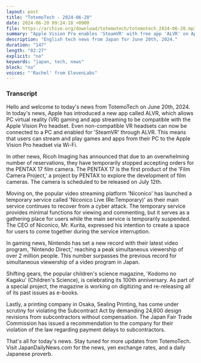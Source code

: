 ```yaml
---
layout: post
title: "TotemoTech - 2024-06-20"
date: 2024-06-20 09:24:18 +0900
file: https://archive.org/download/totemotech/totemotech_2024-06-20.mp3
summary: "Apple Vision Pro enables 'SteamVR' with free app 'ALVR' on App Store; PENTAX 17 film camera temporarily stops orders, & more…"
description: "English tech news from Japan for June 20th, 2024."
duration: "147"
length: "02:27"
explicit: "no"
keywords: "japan, tech, news"
block: "no"
voices: "'Rachel' from ElevenLabs"
---
```


### Transcript

Hello and welcome to today's news from TotemoTech on June 20th, 2024. In today's news, Apple has introduced a new app called ALVR, which allows PC virtual reality (VR) gaming and app streaming to be compatible with the Apple Vision Pro headset. Even non-compatible VR headsets can now be connected to a PC and enabled for 'SteamVR' through ALVR. This means that users can stream and play games and apps from their PC to the Apple Vision Pro headset via Wi-Fi.

In other news, Ricoh Imaging has announced that due to an overwhelming number of reservations, they have temporarily stopped accepting orders for the PENTAX 17 film camera. The PENTAX 17 is the first product of the 'Film Camera Project,' a project by PENTAX to explore the development of film cameras. The camera is scheduled to be released on July 12th.

Moving on, the popular video streaming platform 'Niconico' has launched a temporary service called 'Niconico Live (Re:Temporary)' as their main service continues to recover from a cyber attack. The temporary service provides minimal functions for viewing and commenting, but it serves as a gathering place for users while the main service is temporarily suspended. The CEO of Niconico, Mr. Kurita, expressed his intention to create a space for users to come together during the service interruption.

In gaming news, Nintendo has set a new record with their latest video program, 'Nintendo Direct,' reaching a peak simultaneous viewership of over 2 million people. This number surpasses the previous record for simultaneous viewership of a video program in Japan.

Shifting gears, the popular children's science magazine, 'Kodomo no Kagaku' (Children's Science), is celebrating its 100th anniversary. As part of a special project, the magazine is working on digitizing and re-releasing all of its past issues as e-books.

Lastly, a printing company in Osaka, Sealing Printing, has come under scrutiny for violating the Subcontract Act by demanding 24,600 design revisions from subcontractors without compensation. The Japan Fair Trade Commission has issued a recommendation to the company for their violation of the law regarding payment delays to subcontractors.

That's all for today's news. Stay tuned for more updates from TotemoTech.   Visit JapanDailyNews.com for the news, yen exchange rates, and a daily Japanese proverb.
